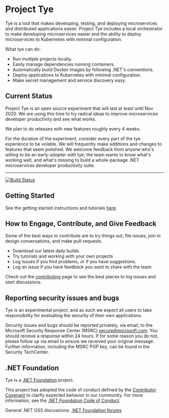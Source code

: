  # Project Tye

Tye is a tool that makes developing, testing, and deploying microservices and distributed applications easier. Project Tye includes a local orchestrator to make developing microservices easier and the ability to deploy microservices to Kubernetes with minimal configuration. 

What tye can do:

- Run multiple projects locally.
- Easily manage dependencies running containers.
- Automatically build Docker images by following .NET's conventions.
- Deploy applications to Kubernetes with minimal configuration.
- Make secret management and service discovery easy.

## Current Status

Project Tye is an open source experiment that will last at least until Nov 2020. We are using this time to try radical ideas to improve microservices developer productivity and see what works. 

We plan to do releases with new features roughly every 4 weeks.

For the duration of the experiment, consider every part of the tye experience to be volatile. We will frequently make additions and changes to features that seem polished. We welcome feedback from anyone who's willing to be an early-adopter with tye; the team wants to know what's working well, and what's missing to build a whole-package .NET microservices developer productivity suite.

---

[![Build Status](https://dnceng.visualstudio.com/internal/_apis/build/status/dotnet/tye/dotnet-tye-CI?branchName=master)](https://dnceng.visualstudio.com/internal/_build/latest?definitionId=788&branchName=master)


## Getting Started

See the getting started instructions and tutorials [here](/docs/getting_started.md).


## How to Engage, Contribute, and Give Feedback

Some of the best ways to contribute are to try things out, file issues, join in design conversations, and make pull-requests.

- Download our latest daily builds
- Try tutorials and working with your own projects
- Log issues if you find problems, or if you have suggestions.
- Log an issue if you have feedback you want to share with the team.

Check out the [contributing](/CONTRIBUTING.md) page to see the best places to log issues and start discussions.

## Reporting security issues and bugs

Tye is an experimental project, and as such we expect all users to take responsibility for evaluating the security of their own applications.

Security issues and bugs should be reported privately, via email, to the Microsoft Security Response Center (MSRC) secure@microsoft.com. You should receive a response within 24 hours. If for some reason you do not, please follow up via email to ensure we received your original message. Further information, including the MSRC PGP key, can be found in the Security TechCenter.

## .NET Foundation

Tye is a [.NET Foundation](https://www.dotnetfoundation.org/projects) project.

This project has adopted the code of conduct defined by the [Contributor Covenant](http://contributor-covenant.org/) to clarify expected behavior in our community. For more information, see the [.NET Foundation Code of Conduct](http://www.dotnetfoundation.org/code-of-conduct).

General .NET OSS discussions: [.NET Foundation forums](https://forums.dotnetfoundation.org)

